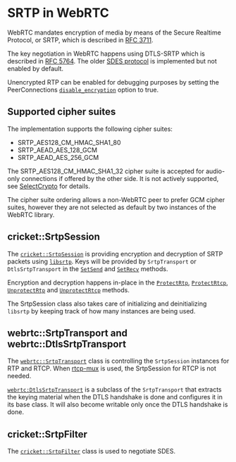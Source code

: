 <?% config.freshness.reviewed = '2021-05-13' %?>
<?% config.freshness.owner = 'hta' %?>

# SRTP in WebRTC
WebRTC mandates encryption of media by means of the Secure Realtime Protocol, or SRTP, which is described in [RFC 3711](https://datatracker.ietf.org/doc/html/rfc3711).

The key negotiation in WebRTC happens using DTLS-SRTP which is described in [RFC 5764](https://datatracker.ietf.org/doc/html/rfc5764).
The older [SDES protocol](https://datatracker.ietf.org/doc/html/rfc4568) is implemented but not enabled by default.

Unencrypted RTP can be enabled for debugging purposes by setting the PeerConnections [`disable_encryption`](https://source.chromium.org/chromium/chromium/src/+/main:third_party/webrtc/api/peer_connection_interface.h;l=1413;drc=f467b445631189557d44de86a77ca6a0c3e2108d) option to true.

## Supported cipher suites

The implementation supports the following cipher suites:
- SRTP_AES128_CM_HMAC_SHA1_80
- SRTP_AEAD_AES_128_GCM
- SRTP_AEAD_AES_256_GCM

The SRTP_AES128_CM_HMAC_SHA1_32 cipher suite is accepted for audio-only connections if offered by the other side. It is not actively supported, see [SelectCrypto](https://source.chromium.org/chromium/chromium/src/+/main:third_party/webrtc/pc/media_session.cc;l=297;drc=3ac73bd0aa5322abee98f1ff8705af64a184bf61) for details.

The cipher suite ordering allows a non-WebRTC peer to prefer GCM cipher suites, however they are not selected as default by two instances of the WebRTC library.

## cricket::SrtpSession
The [`cricket::SrtpSession`](https://source.chromium.org/chromium/chromium/src/+/main:third_party/webrtc/pc/srtp_session.h;l=33;drc=be66d95ab7f9428028806bbf66cb83800bda9241) is providing encryption and decryption of SRTP packets using [`libsrtp`](https://github.com/cisco/libsrtp). Keys will be provided by `SrtpTransport` or `DtlsSrtpTransport` in the [`SetSend`](https://source.chromium.org/chromium/chromium/src/+/main:third_party/webrtc/pc/srtp_session.h;l=40;drc=be66d95ab7f9428028806bbf66cb83800bda9241`) and [`SetRecv`](https://source.chromium.org/chromium/chromium/src/+/main:third_party/webrtc/pc/srtp_session.h;l=51;drc=be66d95ab7f9428028806bbf66cb83800bda9241`) methods.

Encryption and decryption happens in-place in the [`ProtectRtp`](https://source.chromium.org/chromium/chromium/src/+/main:third_party/webrtc/pc/srtp_session.h;l=62;drc=be66d95ab7f9428028806bbf66cb83800bda9241), [`ProtectRtcp`](https://source.chromium.org/chromium/chromium/src/+/main:third_party/webrtc/pc/srtp_session.h;l=69;drc=be66d95ab7f9428028806bbf66cb83800bda9241), [`UnprotectRtp`](https://source.chromium.org/chromium/chromium/src/+/main:third_party/webrtc/pc/srtp_session.h;l=72;drc=be66d95ab7f9428028806bbf66cb83800bda9241`) and [`UnprotectRtcp`](https://source.chromium.org/chromium/chromium/src/+/main:third_party/webrtc/pc/srtp_session.h;l=73;drc=be66d95ab7f9428028806bbf66cb83800bda9241) methods.

The SrtpSession class also takes care of initializing and deinitializing `libsrtp` by keeping track of how many instances are being used.

## webrtc::SrtpTransport and webrtc::DtlsSrtpTransport
The [`webrtc::SrtpTransport`](https://source.chromium.org/chromium/chromium/src/+/main:third_party/webrtc/pc/srtp_transport.h;l=37;drc=a4d873786f10eedd72de25ad0d94ad7c53c1f68a) class is controlling the `SrtpSession` instances for RTP and RTCP. When [rtcp-mux](https://datatracker.ietf.org/doc/html/rfc5761) is used, the SrtpSession for RTCP is not needed.

[`webrtc:DtlsSrtpTransport`](https://source.chromium.org/chromium/chromium/src/+/main:third_party/webrtc/pc/dtls_srtp_transport.h;l=31;drc=2f8e0536eb97ce2131e7a74e3ca06077aa0b64b3) is a subclass of the `SrtpTransport` that extracts the keying material when the DTLS handshake is done and configures it in its base class. It will also become writable only once the DTLS handshake is done.

## cricket::SrtpFilter
The [`cricket::SrtpFilter`](https://source.chromium.org/chromium/chromium/src/+/main:third_party/webrtc/pc/srtp_filter.h;drc=d15a575ec3528c252419149d35977e55269d8a41) class is used to negotiate SDES.

